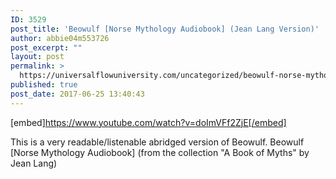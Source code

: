 ```yaml
---
ID: 3529
post_title: 'Beowulf [Norse Mythology Audiobook] (Jean Lang Version)'
author: abbie04m553726
post_excerpt: ""
layout: post
permalink: >
  https://universalflowuniversity.com/uncategorized/beowulf-norse-mythology-audiobook-jean-lang-version/
published: true
post_date: 2017-06-25 13:40:43
---
```

[embed]https://www.youtube.com/watch?v=doImVFf2ZjE[/embed]<br>
<p>This is a very readable/listenable abridged version of Beowulf. 
Beowulf [Norse Mythology Audiobook] (from the collection "A Book of Myths" by Jean Lang)</p>